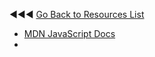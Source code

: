 ◀◀◀ [Go Back to Resources List](../RESOURCES.md)

- [MDN JavaScript Docs](https://developer.mozilla.org/en-US/docs/Learn/JavaScript)
- 